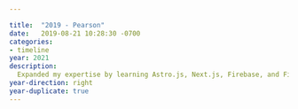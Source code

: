 ```yaml
---

title:  "2019 - Pearson"
date:   2019-08-21 10:28:30 -0700
categories:
- timeline
year: 2021
description: 
  Expanded my expertise by learning Astro.js, Next.js, Firebase, and Firestore, gaining deeper insights into modern web development and serverless technologies.
year-direction: right
year-duplicate: true
---
```

